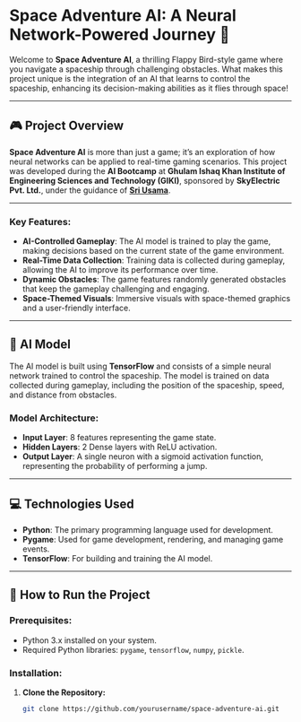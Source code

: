 # Space Adventure AI: A Neural Network-Powered Journey 🚀

Welcome to **Space Adventure AI**, a thrilling Flappy Bird-style game where you navigate a spaceship through challenging obstacles. What makes this project unique is the integration of an AI that learns to control the spaceship, enhancing its decision-making abilities as it flies through space!

---

## 🎮 Project Overview

**Space Adventure AI** is more than just a game; it’s an exploration of how neural networks can be applied to real-time gaming scenarios. This project was developed during the **AI Bootcamp** at **Ghulam Ishaq Khan Institute of Engineering Sciences and Technology (GIKI)**, sponsored by **SkyElectric Pvt. Ltd.**, under the guidance of **[Sri Usama](https://www.linkedin.com/in/usamajanjua9/)**.

---

### Key Features:
- **AI-Controlled Gameplay**: The AI model is trained to play the game, making decisions based on the current state of the game environment.
- **Real-Time Data Collection**: Training data is collected during gameplay, allowing the AI to improve its performance over time.
- **Dynamic Obstacles**: The game features randomly generated obstacles that keep the gameplay challenging and engaging.
- **Space-Themed Visuals**: Immersive visuals with space-themed graphics and a user-friendly interface.

---

## 🧠 AI Model

The AI model is built using **TensorFlow** and consists of a simple neural network trained to control the spaceship. The model is trained on data collected during gameplay, including the position of the spaceship, speed, and distance from obstacles.

### Model Architecture:
- **Input Layer**: 8 features representing the game state.
- **Hidden Layers**: 2 Dense layers with ReLU activation.
- **Output Layer**: A single neuron with a sigmoid activation function, representing the probability of performing a jump.

---

## 💻 Technologies Used

- **Python**: The primary programming language used for development.
- **Pygame**: Used for game development, rendering, and managing game events.
- **TensorFlow**: For building and training the AI model.

---

## 🚀 How to Run the Project

### Prerequisites:
- Python 3.x installed on your system.
- Required Python libraries: `pygame`, `tensorflow`, `numpy`, `pickle`.

### Installation:
1. **Clone the Repository:**
   ```bash
   git clone https://github.com/yourusername/space-adventure-ai.git
